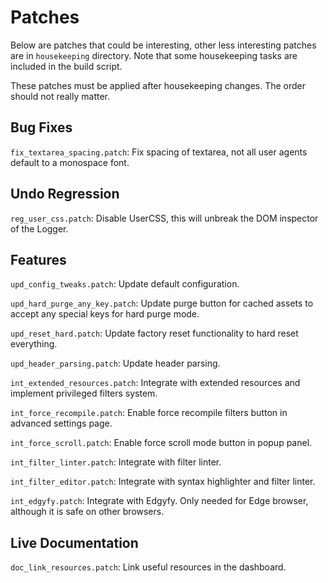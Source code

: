 # Patches

Below are patches that could be interesting, other less interesting patches
are in `housekeeping` directory. Note that some housekeeping tasks are
included in the build script.

These patches must be applied after housekeeping changes. The order should not
really matter.

## Bug Fixes

`fix_textarea_spacing.patch`: Fix spacing of textarea, not all user agents
default to a monospace font.

## Undo Regression

`reg_user_css.patch`: Disable UserCSS, this will unbreak the DOM inspector of
the Logger.

## Features

`upd_config_tweaks.patch`: Update default configuration.

`upd_hard_purge_any_key.patch`: Update purge button for cached assets to accept
any special keys for hard purge mode.

`upd_reset_hard.patch`: Update factory reset functionality to hard reset
everything.

`upd_header_parsing.patch`: Update header parsing.

`int_extended_resources.patch`: Integrate with extended resources and implement
privileged filters system.

`int_force_recompile.patch`: Enable force recompile filters button in advanced
settings page.

`int_force_scroll.patch`: Enable force scroll mode button in popup panel.

`int_filter_linter.patch`: Integrate with filter linter.

`int_filter_editor.patch`: Integrate with syntax highlighter and filter linter.

`int_edgyfy.patch`: Integrate with Edgyfy. Only needed for Edge browser,
although it is safe on other browsers.

## Live Documentation

`doc_link_resources.patch`: Link useful resources in the dashboard.
